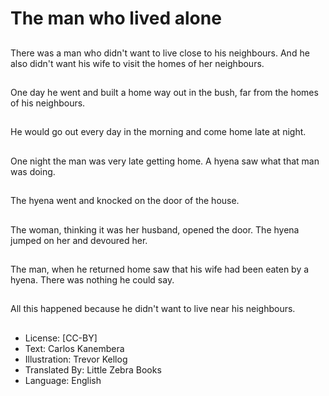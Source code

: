 # The man who lived alone

##
There was a man who
didn't want to live close
to his neighbours. And
he also didn't want his
wife to visit the homes
of her neighbours.

##
One day he went and
built a home way out in
the bush, far from the
homes of his
neighbours.

##
He would go out every
day in the morning and
come home late at
night.

##
One night the man was
very late getting home.
A hyena saw what that
man was doing.

##
The hyena went and
knocked on the door of
the house.

##
The woman, thinking it
was her husband,
opened the door. The
hyena jumped on her
and devoured her.

##
The man, when he
returned home saw that
his wife had been eaten
by a hyena. There was
nothing he could say.

##
All this happened
because he didn't want
to live near his
neighbours.

##
* License: [CC-BY]
* Text: Carlos Kanembera
* Illustration: Trevor Kellog
* Translated By: Little Zebra Books
* Language: English
